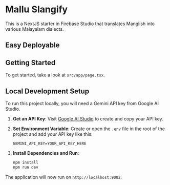 # Mallu Slangify

This is a NextJS starter in Firebase Studio that translates Manglish into various Malayalam dialects.

## Easy Deployable
## Getting Started

To get started, take a look at `src/app/page.tsx`.

## Local Development Setup

To run this project locally, you will need a Gemini API key from Google AI Studio.

1.  **Get an API Key**: Visit [Google AI Studio](https://aistudio.google.com/app/apikey) to create and copy your API key.

2.  **Set Environment Variable**: Create or open the `.env` file in the root of the project and add your API key like this:

    ```
    GEMINI_API_KEY=YOUR_API_KEY_HERE
    ```

3.  **Install Dependencies and Run**:
    ```bash
    npm install
    npm run dev
    ```

The application will now run on `http://localhost:9002`.
